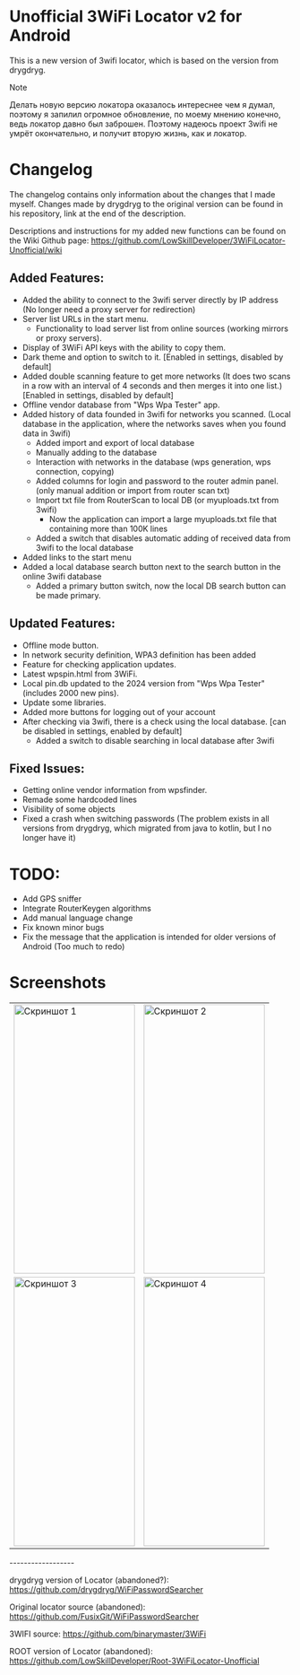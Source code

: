 # Unofficial 3WiFi Locator v2 for Android 

This is a new version of 3wifi locator, which is based on the version from drygdryg.


> [!NOTE]
> Делать новую версию локатора оказалось интереснее чем я думал, поэтому я запилил огромное обновление, по моему мнению конечно, ведь локатор давно был заброшен.
Поэтому надеюсь проект 3wifi не умрёт окончательно, и получит вторую жизнь, как и локатор.

# Changelog
The changelog contains only information about the changes that I made myself. Changes made by drygdryg to the original version can be found in his repository, link at the end of the description.

Descriptions and instructions for my added new functions can be found on the Wiki Github page: https://github.com/LowSkillDeveloper/3WiFiLocator-Unofficial/wiki

## Added Features:
- Added the ability to connect to the 3wifi server directly by IP address (No longer need a proxy server for redirection)
- Server list URLs in the start menu.
  - Functionality to load server list from online sources (working mirrors or proxy servers).
- Display of 3WiFi API keys with the ability to copy them.
- Dark theme and option to switch to it. [Enabled in settings, disabled by default]
- Added double scanning feature to get more networks (It does two scans in a row with an interval of 4 seconds and then merges it into one list.) [Enabled in settings, disabled by default]
- Offline vendor database from "Wps Wpa Tester" app.
- Added history of data founded in 3wifi for networks you scanned. (Local database in the application, where the networks saves when you found data in 3wifi)
  - Added import and export of local database
  - Manually adding to the database
  - Interaction with networks in the database (wps generation, wps connection, copying)
  - Added columns for login and password to the router admin panel. (only manual addition or import from router scan txt)
  - Import txt file from RouterScan to local DB (or myuploads.txt from 3wifi)
    - Now the application can import a large myuploads.txt file that containing more than 100K lines
  - Added a switch that disables automatic adding of received data from 3wifi to the local database
- Added links to the start menu
- Added a local database search button next to the search button in the online 3wifi database
  - Added a primary button switch, now the local DB search button can be made primary.
    
## Updated Features:
- Offline mode button.
- In network security definition, WPA3 definition has been added
- Feature for checking application updates.
- Latest wpspin.html from 3WiFi.
- Local pin.db updated to the 2024 version from "Wps Wpa Tester" (includes 2000 new pins).
- Update some libraries.
- Added more buttons for logging out of your account
- After checking via 3wifi, there is a check using the local database. [can be disabled in settings, enabled by default]
  - Added a switch to disable searching in local database after 3wifi

## Fixed Issues:
- Getting online vendor information from wpsfinder.
- Remade some hardcoded lines
- Visibility of some objects
- Fixed a crash when switching passwords (The problem exists in all versions from drygdryg, which migrated from java to kotlin, but I no longer have it)


# TODO:
- Add GPS sniffer
- Integrate RouterKeygen algorithms
- Add manual language change
- Fix known minor bugs
- Fix the message that the application is intended for older versions of Android (Too much to redo)



# Screenshots
<div>
  <table>
    <tr>
      <td><img src="https://github.com/LowSkillDeveloper/3WiFiLocator-Unofficial/assets/25121341/2e666106-beee-4fdc-ad72-507dcb3a9276" alt="Скриншот 1" width="216" height="480"></td>
      <td><img src="https://github.com/LowSkillDeveloper/3WiFiLocator-Unofficial/assets/25121341/d5d0e44f-3326-4dae-afca-4558fc3b2522" alt="Скриншот 2" width="216" height="480"></td>
    </tr>
    <tr>
      <td><img src="https://github.com/LowSkillDeveloper/3WiFiLocator-Unofficial/assets/25121341/8f329acb-ce78-49d5-9267-59ee57c49420" alt="Скриншот 3" width="216" height="480"></td>
      <td><img src="https://github.com/LowSkillDeveloper/3WiFiLocator-Unofficial/assets/25121341/cd9eaeed-888e-4061-a801-1fa2861640fd" alt="Скриншот 4" width="216" height="480"></td>
    </tr>
  </table>
</div>
------------------


drygdryg version of Locator (abandoned?): https://github.com/drygdryg/WiFiPasswordSearcher

Original locator source (abandoned): https://github.com/FusixGit/WiFiPasswordSearcher

3WIFI source: https://github.com/binarymaster/3WiFi

ROOT version of Locator (abandoned): https://github.com/LowSkillDeveloper/Root-3WiFiLocator-Unofficial

